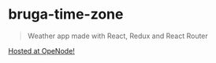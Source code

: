 # bruga-time-zone

> Weather app made with React, Redux and React Router

[Hosted at OpeNode!](https://brugarolas.openode.io/timezone?lat=40.42&lon=-3.7)
